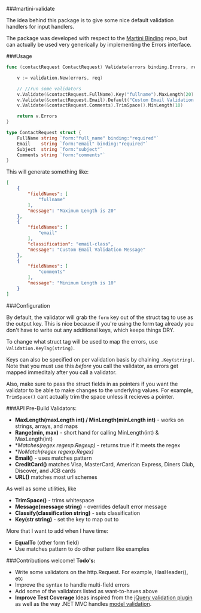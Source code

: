###martini-validate

The idea behind this package is to give some nice default validation handlers for input handlers.  

The package was developed with respect to the [Martini Binding](https://github.com/martini-contrib/binding) repo, but can actually be used very generically by implementing the Errors interface.

###Usage

```go
func (contactRequest ContactRequest) Validate(errors binding.Errors, req *http.Request) binding.Errors {

	v := validation.New(errors, req)

	// //run some validators
	v.Validate(&contactRequest.FullName).Key("fullname").MaxLength(20)
	v.Validate(&contactRequest.Email).Default("Custom Email Validation Message").Classify("email-class").Email()
	v.Validate(&contactRequest.Comments).TrimSpace().MinLength(10)

	return v.Errors
}

type ContactRequest struct {
	FullName string `form:"full_name" binding:"required"`
	Email    string `form:"email" binding:"required"`
	Subject  string `form:"subject"`
	Comments string `form:"comments"`
}
```

This will generate something like:
```json
[
    {
        "fieldNames": [
            "fullname"
        ],
        "message": "Maximum Length is 20"
    },
    {
        "fieldNames": [
            "email"
        ],
        "classification": "email-class",
        "message": "Custom Email Validation Message"
    },
    {
        "fieldNames": [
            "comments"
        ],
        "message": "Minimum Length is 10"
    }
]
```

###Configuration

By default, the validator will grab the `form` key out of the struct tag to use as the output key.  This is nice because if you're using the form tag already you don't have to write out any additional keys, which keeps things DRY.

To change what struct tag will be used to map the errors, use `Validation.KeyTag(string)`.

Keys can also be specified on per validation basis by chaining `.Key(string)`.  Note that you must use this *before* you call the validator, as errors get mapped immeditaly after you call a validator. 

Also, make sure to pass the struct fields in as pointers if you want the validator to be able to make changes to the underlying values.  For example, `TrimSpace()` cant actually trim the space unless it recieves a pointer.

###API
Pre-Build Validators:

-  **MaxLength(maxLength int) / MinLength(minLength int)** - works on strings, arrays, and maps
-  **Range(min, max)** - short hand for calling MinLength(int) & MaxLength(int)
-  **Matches(regex *regexp.Regexp)** - returns true if it meets the regex
-  **NoMatch(regex *regexp.Regex)** 
-  **Email()** - uses matches pattern
-  **CreditCard()** matches Visa, MasterCard, American Express, Diners Club, Discover, and JCB cards
-  **URL()** matches most url schemes

As well as some utilities, like

-   **TrimSpace()** - trims whitespace
-   **Message(message string)** - overrides default error message
-   **Classify(classification string)** - sets classification
-   **Key(str string)** - set the key to map out to

More that I want to add when I have time:

-  **EqualTo** (other form field)
-  Use matches pattern to do other pattern like examples


###Contributions welcome!
**Todo's:**

- Write some validators on the http.Request.  For example, HasHeader(), etc
- Improve the syntax to handle multi-field errors
- Add some of the validators listed as want-to-haves above
- **Improve Test Coverage**
Ideas inspired from the [jQuery validation plugin](http://jqueryvalidation.org/documentation/) as well as the way .NET MVC handles [model validation](http://www.asp.net/mvc/tutorials/mvc-4/getting-started-with-aspnet-mvc4/adding-validation-to-the-model).


